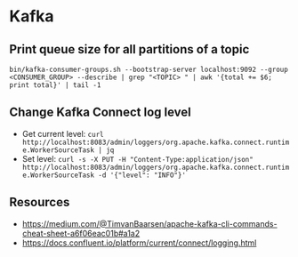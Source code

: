 # Kafka

## Print queue size for all partitions of a topic

`bin/kafka-consumer-groups.sh --bootstrap-server localhost:9092 --group <CONSUMER_GROUP> --describe | grep "<TOPIC> " | awk '{total += $6; print total}' | tail -1`

## Change Kafka Connect log level

- Get current level: `curl http://localhost:8083/admin/loggers/org.apache.kafka.connect.runtime.WorkerSourceTask | jq`
- Set level: `curl -s -X PUT -H "Content-Type:application/json" http://localhost:8083/admin/loggers/org.apache.kafka.connect.runtime.WorkerSourceTask -d '{"level": "INFO"}'`

## Resources

- https://medium.com/@TimvanBaarsen/apache-kafka-cli-commands-cheat-sheet-a6f06eac01b#a1a2
- https://docs.confluent.io/platform/current/connect/logging.html
